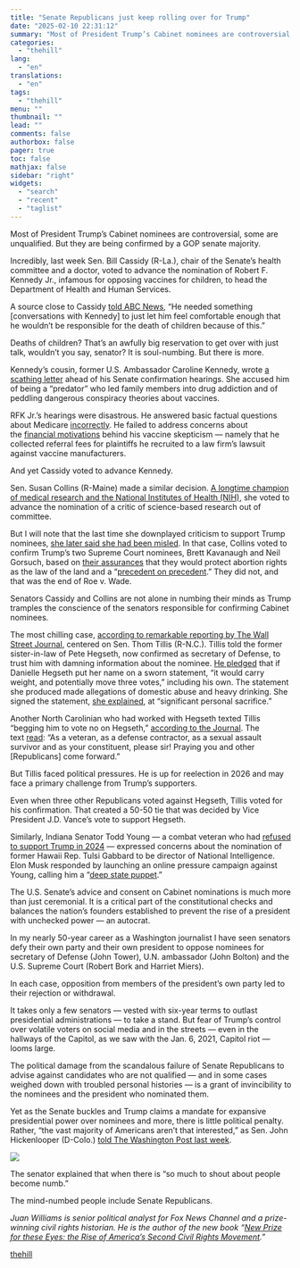 ```yaml
---
title: "Senate Republicans just keep rolling over for Trump"
date: "2025-02-10 22:31:12"
summary: "Most of President Trump’s Cabinet nominees are controversial, some are unqualified. But they are being confirmed by a GOP senate majority. Incredibly, last week Sen. Bill Cassidy (R-La.), chair of the Senate’s health committee and a doctor, voted to advance the nomination of Robert F. Kennedy Jr., infamous for opposing..."
categories:
  - "thehill"
lang:
  - "en"
translations:
  - "en"
tags:
  - "thehill"
menu: ""
thumbnail: ""
lead: ""
comments: false
authorbox: false
pager: true
toc: false
mathjax: false
sidebar: "right"
widgets:
  - "search"
  - "recent"
  - "taglist"
---
```


Most of President Trump’s Cabinet nominees are controversial, some are unqualified. But they are being confirmed by a GOP senate majority.

Incredibly, last week Sen. Bill Cassidy (R-La.), chair of the Senate’s health committee and a doctor, voted to advance the nomination of Robert F. Kennedy Jr., infamous for opposing vaccines for children, to head the Department of Health and Human Services.

A source close to Cassidy [told ABC News](https://abcnews.go.com/Politics/bill-cassidy-lifelong-vaccination-advocate-voting-rfk-jr/story?id=118451128), “He needed something [conversations with Kennedy] to just let him feel comfortable enough that he wouldn’t be responsible for the death of children because of this.”  
  
Deaths of children? That’s an awfully big reservation to get over with just talk, wouldn’t you say, senator? It is soul-numbing. But there is more.

Kennedy’s cousin, former U.S. Ambassador Caroline Kennedy, wrote [a scathing letter](https://www.nytimes.com/2025/01/28/health/caroline-kennedy-rfk-jr-hhs-confirmation.html) ahead of his Senate confirmation hearings. She accused him of being a “predator” who led family members into drug addiction and of peddling dangerous conspiracy theories about vaccines.

RFK Jr.’s hearings were disastrous. He answered basic factual questions about Medicare [incorrectly](https://www.kiplinger.com/retirement/medicare/rfk-jr-confused-medicare-and-medicaid-heres-the-difference). He failed to address concerns about the [financial motivations](https://apnews.com/article/trump-cabinet-kennedy-health-secretary-ethics-390e47ac1dd11aeef954851a9a5358ac) behind his vaccine skepticism — namely that he collected referral fees for plaintiffs he recruited to a law firm’s lawsuit against vaccine manufacturers.

And yet Cassidy voted to advance Kennedy.

Sen. Susan Collins (R-Maine) made a similar decision. [A longtime champion of medical research and the National Institutes of Health (NIH)](https://mdibl.org/senator-collins-support-for-science-honored-in-d-c-applauded-in-maine/), she voted to advance the nomination of a critic of science-based research out of committee.

But I will note that the last time she downplayed criticism to support Trump nominees, [she later said she had been misled](https://www.nytimes.com/2022/06/24/us/roe-kavanaugh-collins-notes.html). In that case, Collins voted to confirm Trump’s two Supreme Court nominees, Brett Kavanaugh and Neil Gorsuch, based on [their assurances](https://www.nbcnews.com/politics/supreme-court/collins-manchin-misled-kavanaugh-gorsuch-abortion-rights-rcna35230) that they would protect abortion rights as the law of the land and a “[precedent on precedent](https://www.pbs.org/newshour/health/is-roe-v-wade-settled-law-justices-earlier-assurances-now-in-doubt).” They did not, and that was the end of Roe v. Wade.  
  
Senators Cassidy and Collins are not alone in numbing their minds as Trump tramples the conscience of the senators responsible for confirming Cabinet nominees.

The most chilling case, [according to remarkable reporting by The Wall Street Journal](https://www.wsj.com/politics/policy/pete-hegseth-affidavit-thom-tillis-08af5bce), centered on Sen. Thom Tillis (R-N.C.). Tillis told the former sister-in-law of Pete Hegseth, now confirmed as secretary of Defense, to trust him with damning information about the nominee. [He pledged](https://www.wsj.com/politics/policy/pete-hegseth-affidavit-thom-tillis-08af5bce) that if Danielle Hegseth put her name on a sworn statement, “it would carry weight, and potentially move three votes,” including his own. The statement she produced made allegations of domestic abuse and heavy drinking. She signed the statement, [she explained](https://abcnews.go.com/US/pete-hegseths-wife-feared-personal-safety-former-sister/story?id=117959172), at “significant personal sacrifice.”

Another North Carolinian who had worked with Hegseth texted Tillis “begging him to vote no on Hegseth,” [according to the Journal](https://www.wsj.com/politics/pete-hegseth-thom-tillis-senate-confirmation-1974dd47). The text [read](https://www.wsj.com/politics/pete-hegseth-thom-tillis-senate-confirmation-1974dd47): “As a veteran, as a defense contractor, as a sexual assault survivor and as your constituent, please sir! Praying you and other [Republicans] come forward.”

But Tillis faced political pressures. He is up for reelection in 2026 and may face a primary challenge from Trump’s supporters.

Even when three other Republicans voted against Hegseth, Tillis voted for his confirmation. That created a 50-50 tie that was decided by Vice President J.D. Vance’s vote to support Hegseth.

Similarly, Indiana Senator Todd Young — a combat veteran who had [refused to support Trump in 2024](https://www.wevv.com/news/politics/senator-todd-young-says-he-will-not-support-trump-in-2024/article_f994f444-dc98-11ee-b965-1be759f04c03.html) — expressed concerns about the nomination of former Hawaii Rep. Tulsi Gabbard to be director of National Intelligence. Elon Musk responded by launching an online pressure campaign against Young, calling him a “[deep state puppet](https://www.foxnews.com/politics/tulsi-gabbard-scores-key-committee-republicans-support-ahead-pivotal-vote).”

The U.S. Senate’s advice and consent on Cabinet nominations is much more than just ceremonial. It is a critical part of the constitutional checks and balances the nation’s founders established to prevent the rise of a president with unchecked power — an autocrat.

In my nearly 50-year career as a Washington journalist I have seen senators defy their own party and their own president to oppose nominees for secretary of Defense (John Tower), U.N. ambassador (John Bolton) and the U.S. Supreme Court (Robert Bork and Harriet Miers).

In each case, opposition from members of the president’s own party led to their rejection or withdrawal.  
  
It takes only a few senators — vested with six-year terms to outlast presidential administrations — to take a stand. But fear of Trump’s control over volatile voters on social media and in the streets — even in the hallways of the Capitol, as we saw with the Jan. 6, 2021, Capitol riot —looms large.

The political damage from the scandalous failure of Senate Republicans to advise against candidates who are not qualified — and in some cases weighed down with troubled personal histories — is a grant of invincibility to the nominees and the president who nominated them.

Yet as the Senate buckles and Trump claims a mandate for expansive presidential power over nominees and more, there is little political penalty. Rather, “the vast majority of Americans aren’t that interested,” as Sen. John Hickenlooper (D-Colo.) [told The Washington Post last week](https://www.washingtonpost.com/politics/2025/02/05/elon-musk-democrats-trump-doge/).


[![](https://thehill.com/wp-content/uploads/sites/2/2023/11/op2.png?w=600)](https://thehill.com/submitting-opinion-content/)

The senator explained that when there is “so much to shout about people become numb.”

The mind-numbed people include Senate Republicans.

*Juan Williams is senior political analyst for Fox News Channel and a prize-winning civil rights historian. He is the author of the new book “[New Prize for these Eyes: the Rise of America’s Second Civil Rights Movement](https://www.amazon.com/New-Prize-These-Eyes-Americas/dp/1668012359?dplnkId=5f6bd9bc-1131-4964-9b6c-c84154dfcc2c&nodl=1).”*

[thehill](https://thehill.com/opinion/columnists/juan-williams/5133063-trump-nominees-senate-confirm/)
